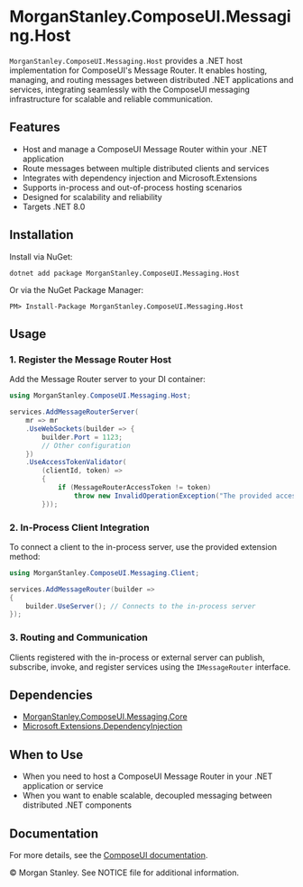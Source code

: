 ﻿# MorganStanley.ComposeUI.Messaging.Host

`MorganStanley.ComposeUI.Messaging.Host` provides a .NET host implementation for ComposeUI's Message Router. It enables hosting, managing, and routing messages between distributed .NET applications and services, integrating seamlessly with the ComposeUI messaging infrastructure for scalable and reliable communication.

## Features

- Host and manage a ComposeUI Message Router within your .NET application
- Route messages between multiple distributed clients and services
- Integrates with dependency injection and Microsoft.Extensions
- Supports in-process and out-of-process hosting scenarios
- Designed for scalability and reliability
- Targets .NET 8.0

## Installation

Install via NuGet:

```shell
dotnet add package MorganStanley.ComposeUI.Messaging.Host
```

Or via the NuGet Package Manager:

```
PM> Install-Package MorganStanley.ComposeUI.Messaging.Host
```

## Usage

### 1. Register the Message Router Host

Add the Message Router server to your DI container:

```csharp
using MorganStanley.ComposeUI.Messaging.Host;

services.AddMessageRouterServer(
    mr => mr
    .UseWebSockets(builder => {
        builder.Port = 1123;
        // Other configuration
    })
    .UseAccessTokenValidator(
        (clientId, token) =>
        {
            if (MessageRouterAccessToken != token)
                throw new InvalidOperationException("The provided access token is invalid");
        }));
```

### 2. In-Process Client Integration

To connect a client to the in-process server, use the provided extension method:

```csharp
using MorganStanley.ComposeUI.Messaging.Client;

services.AddMessageRouter(builder =>
{
    builder.UseServer(); // Connects to the in-process server
});
```

### 3. Routing and Communication

Clients registered with the in-process or external server can publish, subscribe, invoke, and register services using the `IMessageRouter` interface.


## Dependencies

- [MorganStanley.ComposeUI.Messaging.Core](https://www.nuget.org/packages/MorganStanley.ComposeUI.Messaging.Core)
- [Microsoft.Extensions.DependencyInjection](https://www.nuget.org/packages/Microsoft.Extensions.DependencyInjection)

## When to Use

- When you need to host a ComposeUI Message Router in your .NET application or service
- When you want to enable scalable, decoupled messaging between distributed .NET components

## Documentation

For more details, see the [ComposeUI documentation](https://morganstanley.github.io/ComposeUI/).

&copy; Morgan Stanley. See NOTICE file for additional information.
